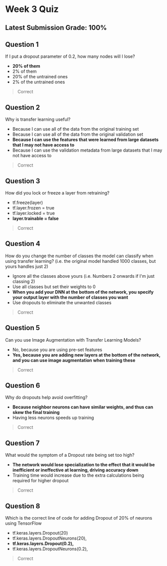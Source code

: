 # Week 3 Quiz
## Latest Submission Grade: 100%

## Question 1
If I put a dropout parameter of 0.2, how many nodes will I lose?
* **20% of them**
* 2% of them
* 20% of the untrained ones
* 2% of the untrained ones
> Correct

## Question 2
Why is transfer learning useful?
* Because I can use all of the data from the original training set
* Because I can use all of the data from the original validation set
* **Because I can use the features that were learned from large datasets that I may not have access to**
* Because I can use the validation metadata from large datasets that I may not have access to
> Correct

## Question 3
How did you lock or freeze a layer from retraining?
* tf.freeze(layer)
* tf.layer.frozen = true
* tf.layer.locked = true
* **layer.trainable = false**
> Correct

## Question 4
How do you change the number of classes the model can classify when using transfer learning? (i.e. the original model handled 1000 classes, but yours handles just 2)
* Ignore all the classes above yours (i.e. Numbers 2 onwards if I'm just classing 2)
* Use all classes but set their weights to 0
* **When you add your DNN at the bottom of the network, you specify your output layer with the number of classes you want**
* Use dropouts to eliminate the unwanted classes
> Correct

## Question 5
Can you use Image Augmentation with Transfer Learning Models? 
* No, because you are using pre-set features
* **Yes, because you are adding new layers at the bottom of the network, and you can use image augmentation when training these**
> Correct

## Question 6
Why do dropouts help avoid overfitting?
* **Because neighbor neurons can have similar weights, and thus can skew the final training** 
* Having less neurons speeds up training
> Correct

## Question 7
What would the symptom of a Dropout rate being set too high?
* **The network would lose specialization to the effect that it would be inefficient or ineffective at learning, driving accuracy down**
* Training time would increase due to the extra calculations being required for higher dropout
> Correct

## Question 8
Which is the correct line of code for adding Dropout of 20% of neurons using TensorFlow
* tf.keras.layers.Dropout(20)
* tf.keras.layers.DropoutNeurons(20),
* **tf.keras.layers.Dropout(0.2),**
* tf.keras.layers.DropoutNeurons(0.2),
> Correct
